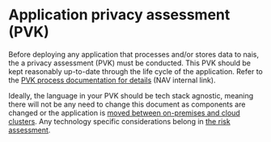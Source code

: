 # Application privacy assessment (PVK)

Before deploying any application that processes and/or stores data to nais, the a privacy assessment (PVK) must be conducted. This PVK should be kept reasonably up-to-date through the life cycle of the application. Refer to the [PVK process documentation for details](https://navno.sharepoint.com/sites/intranett-personvern/SitePages/PVK.aspx) (NAV internal link).

Ideally, the language in your PVK should be tech stack agnostic, meaning there will not be any need to change this document as components are changed or the application is [moved between on-premises and cloud clusters](../clusters/migrating-to-gcp.md). Any technology specific considerations belong in [the risk assessment](app-ros.md).

